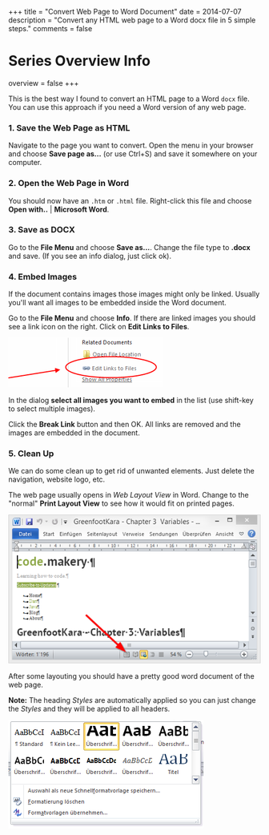 +++
title = "Convert Web Page to Word Document"
date = 2014-07-07
description = "Convert any HTML web page to a Word docx file in 5 simple steps."
comments = false

# Series Overview Info
overview = false
+++

This is the best way I found to convert an HTML page to a Word `docx` file. You can use this approach if you need a Word version of any web page. 


### 1. Save the Web Page as HTML

Navigate to the page you want to convert. Open the menu in your browser and choose **Save page as...** (or use Ctrl+S) and save it somewhere on your computer. 


### 2. Open the Web Page in Word

You should now have an `.htm` or `.html` file. Right-click this file and choose **Open with..** | **Microsoft Word**.


### 3. Save as DOCX

Go to the **File Menu** and choose **Save as...**. Change the file type to **.docx** and save. (If you see an info dialog, just click ok).


### 4. Embed Images

If the document contains images those images might only be linked. Usually you'll want all images to be embedded inside the Word document.

Go to the **File Menu** and choose **Info**. If there are linked images you should see a link icon on the right. Click on **Edit Links to Files**.

![Links to Files](links-to-files.png)

In the dialog **select all images you want to embed** in the list (use shift-key to select multiple images).

Click the **Break Link** button and then OK. All links are removed and the images are embedded in the document. 


### 5. Clean Up

We can do some clean up to get rid of unwanted elements. Just delete the navigation, website logo, etc.

The web page usually opens in *Web Layout View* in Word. Change to the "normal" **Print Layout View** to see how it would fit on printed pages.

![Print Layout View](print-layout-view.png)

After some layouting you should have a pretty good word document of the web page.

**Note:** The heading *Styles* are automatically applied so you can just change the *Styles* and they will be applied to all headers.

![Heading Styles](heading-styles.png)
